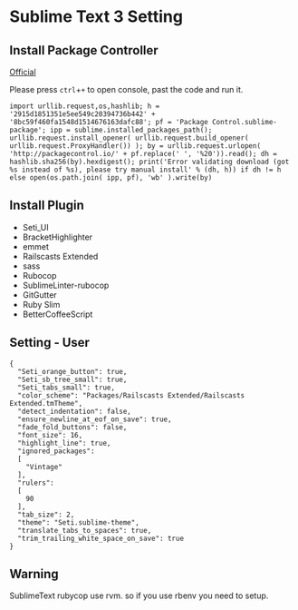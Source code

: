 # Sublime Text 3 Setting

## Install Package Controller

[Official](https://packagecontrol.io/installation#st3)

Please press `ctrl`+`+` to open console, past the code and run it.

```
import urllib.request,os,hashlib; h = '2915d1851351e5ee549c20394736b442' + '8bc59f460fa1548d1514676163dafc88'; pf = 'Package Control.sublime-package'; ipp = sublime.installed_packages_path(); urllib.request.install_opener( urllib.request.build_opener( urllib.request.ProxyHandler()) ); by = urllib.request.urlopen( 'http://packagecontrol.io/' + pf.replace(' ', '%20')).read(); dh = hashlib.sha256(by).hexdigest(); print('Error validating download (got %s instead of %s), please try manual install' % (dh, h)) if dh != h else open(os.path.join( ipp, pf), 'wb' ).write(by)
```

## Install Plugin

- Seti_UI
- BracketHighlighter
- emmet
- Railscasts Extended
- sass
- Rubocop
- SublimeLinter-rubocop
- GitGutter
- Ruby Slim
- BetterCoffeeScript


## Setting - User

```
{
  "Seti_orange_button": true,
  "Seti_sb_tree_small": true,
  "Seti_tabs_small": true,
  "color_scheme": "Packages/Railscasts Extended/Railscasts Extended.tmTheme",
  "detect_indentation": false,
  "ensure_newline_at_eof_on_save": true,
  "fade_fold_buttons": false,
  "font_size": 16,
  "highlight_line": true,
  "ignored_packages":
  [
    "Vintage"
  ],
  "rulers":
  [
    90
  ],
  "tab_size": 2,
  "theme": "Seti.sublime-theme",
  "translate_tabs_to_spaces": true,
  "trim_trailing_white_space_on_save": true
}
```

## Warning

SublimeText rubycop use rvm. so if you use rbenv you need to setup.
